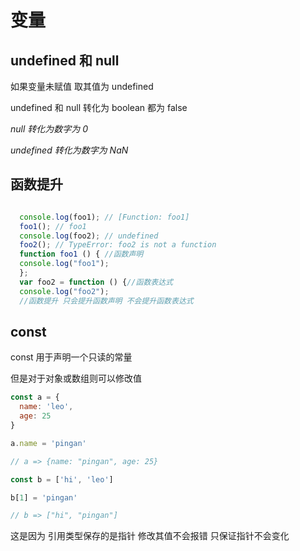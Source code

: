 # 变量

## undefined 和 null

如果变量未赋值 取其值为 undefined

undefined 和 null 转化为 boolean 都为 false

_null 转化为数字为 0_

_undefined 转化为数字为 NaN_

## 函数提升

```js

  console.log(foo1); // [Function: foo1]
  foo1(); // foo1
  console.log(foo2); // undefined
  foo2(); // TypeError: foo2 is not a function
  function foo1 () { //函数声明
  console.log("foo1");
  };
  var foo2 = function () {//函数表达式
  console.log("foo2");
  //函数提升 只会提升函数声明 不会提升函数表达式
```

## const

const 用于声明一个只读的常量

但是对于对象或数组则可以修改值

```js
const a = {
  name: 'leo',
  age: 25
}

a.name = 'pingan'

// a => {name: "pingan", age: 25}

const b = ['hi', 'leo']

b[1] = 'pingan'

// b => ["hi", "pingan"]
```

这是因为 引用类型保存的是指针 修改其值不会报错 只保证指针不会变化
